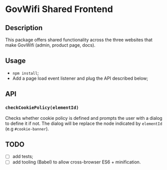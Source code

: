 # GovWifi Shared Frontend

## Description
This package offers shared functionality across the three websites
that make GovWifi (admin, product page, docs).

## Usage
- `npm install`;
- Add a page load event listener and plug the API described below;

## API

### `checkCookiePolicy(elementId)`
Checks whether cookie policy is defined and prompts the user with a
dialog to define it if not. The dialog will be replace the node
indicated by `elementId` (e.g `#cookie-banner`).

## TODO

- [ ] add tests;
- [ ] add tooling (Babel) to allow cross-browser ES6 + minification.
